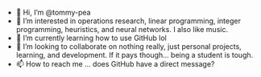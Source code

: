 - 👋 Hi, I’m @tommy-pea
- 👀 I’m interested in operations research, linear programming, integer programming, heuristics, and neural networks. I also like music.
- 🌱 I’m currently learning how to use GitHub lol
- 💞️ I’m looking to collaborate on nothing really, just personal projects, learning, and development. If it pays though... being a student is tough.
- 📫 How to reach me ... does GitHub have a direct message?

<!---
tommy-pea/tommy-pea is a ✨ special ✨ repository because its `README.md` (this file) appears on your GitHub profile.
You can click the Preview link to take a look at your changes.
--->
